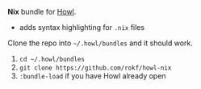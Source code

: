 **Nix** bundle for [Howl](https://howl.io/).

- adds syntax highlighting for `.nix` files

Clone the repo into `~/.howl/bundles` and it should work.

1. `cd ~/.howl/bundles`
2. `git clone https://github.com/rokf/howl-nix`
3. `:bundle-load` if you have Howl already open
